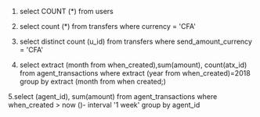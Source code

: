 
1. select COUNT (*)
    from users


2. select count (*)
  from transfers 
where currency = 'CFA'


3. select distinct count (u_id)
   from transfers
where send_amount_currency = 'CFA'


4. select extract (month from when_created),sum(amount), count(atx_id)
from agent_transactions where extract (year from when_created)=2018
group by extract (month from when created;)


5.select (agent_id), sum(amount)
from agent_transactions
where when_created > now ()- interval '1 week'
group by agent_id

